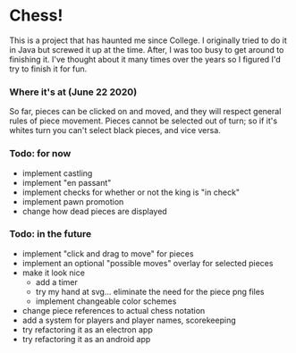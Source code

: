 # Chess!
This is a project that has haunted me since College. I originally tried to do it in Java but screwed it up at the time. After, I was too busy to get around to finishing it. I've thought about it many times over the years so I figured I'd try to finish it for fun.

### Where it's at (June 22 2020)
So far, pieces can be clicked on and moved, and they will respect general rules of piece movement. Pieces cannot be selected out of turn; so if it's whites turn you can't select black pieces, and vice versa.

### Todo: for now
* implement castling
* implement "en passant"
* implement checks for whether or not the king is "in check"
* implement pawn promotion
* change how dead pieces are displayed

### Todo: in the future
* implement "click and drag to move" for pieces
* implement an optional "possible moves" overlay for selected pieces
* make it look nice
  * add a timer
  * try my hand at svg... eliminate the need for the piece png files
  * implement changeable color schemes
* change piece references to actual chess notation
* add a system for players and player names, scorekeeping
* try refactoring it as an electron app
* try refactoring it as an android app
